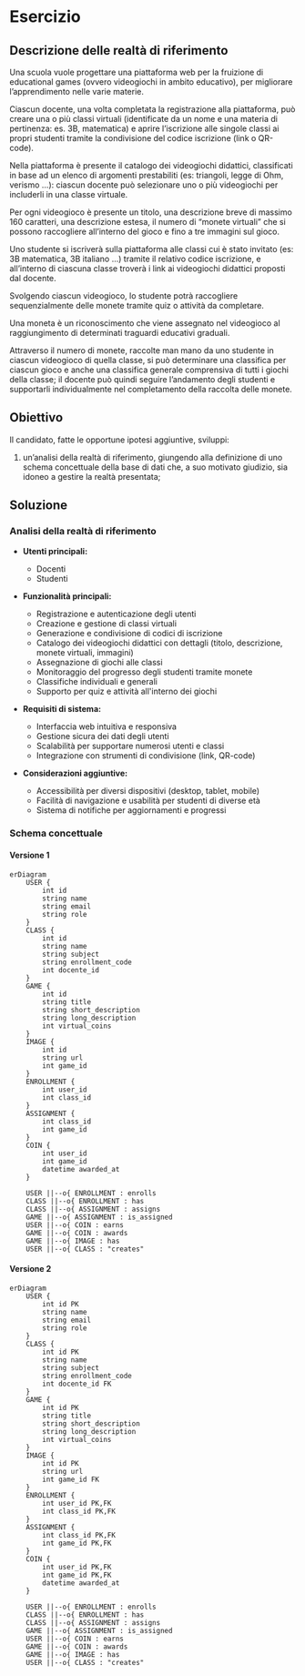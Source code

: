 # Esercizio

## Descrizione delle realtà di riferimento

Una scuola vuole progettare una piattaforma web per la fruizione di educational games (ovvero videogiochi in ambito educativo), per migliorare l’apprendimento nelle varie materie.

Ciascun docente, una volta completata la registrazione alla piattaforma, può creare una o più classi virtuali (identificate da un nome e una materia di pertinenza: es. 3B, matematica) e aprire l’iscrizione alle singole classi ai propri studenti tramite la condivisione del codice iscrizione (link o QR-code).

Nella piattaforma è presente il catalogo dei videogiochi didattici, classificati in base ad un elenco di argomenti prestabiliti (es: triangoli, legge di Ohm, verismo …): ciascun docente può selezionare uno o più videogiochi per includerli in una classe virtuale.

Per ogni videogioco è presente un titolo, una descrizione breve di massimo 160 caratteri, una descrizione estesa, il numero di “monete virtuali” che si possono raccogliere all’interno del gioco e fino a tre immagini sul gioco.

Uno studente si iscriverà sulla piattaforma alle classi cui è stato invitato (es: 3B matematica, 3B italiano ...) tramite il relativo codice iscrizione, e all’interno di ciascuna classe troverà i link ai videogiochi didattici proposti dal docente.

Svolgendo ciascun videogioco, lo studente potrà raccogliere sequenzialmente delle monete tramite quiz o attività da completare.

Una moneta è un riconoscimento che viene assegnato nel videogioco al raggiungimento di determinati traguardi educativi graduali.

Attraverso il numero di monete, raccolte man mano da uno studente in ciascun videogioco di quella classe, si può determinare una classifica per ciascun gioco e anche una classifica generale comprensiva di tutti i giochi della classe; il docente può quindi seguire l’andamento degli studenti e supportarli individualmente nel completamento della raccolta delle monete.

## Obiettivo

Il candidato, fatte le opportune ipotesi aggiuntive, sviluppi:

1. un’analisi della realtà di riferimento, giungendo alla definizione di uno schema concettuale
   della base di dati che, a suo motivato giudizio, sia idoneo a gestire la realtà presentata;

## Soluzione

### Analisi della realtà di riferimento

- **Utenti principali:**

  - Docenti
  - Studenti

- **Funzionalità principali:**

  - Registrazione e autenticazione degli utenti
  - Creazione e gestione di classi virtuali
  - Generazione e condivisione di codici di iscrizione
  - Catalogo dei videogiochi didattici con dettagli (titolo, descrizione, monete virtuali, immagini)
  - Assegnazione di giochi alle classi
  - Monitoraggio del progresso degli studenti tramite monete
  - Classifiche individuali e generali
  - Supporto per quiz e attività all'interno dei giochi

- **Requisiti di sistema:**

  - Interfaccia web intuitiva e responsiva
  - Gestione sicura dei dati degli utenti
  - Scalabilità per supportare numerosi utenti e classi
  - Integrazione con strumenti di condivisione (link, QR-code)

- **Considerazioni aggiuntive:**
  - Accessibilità per diversi dispositivi (desktop, tablet, mobile)
  - Facilità di navigazione e usabilità per studenti di diverse età
  - Sistema di notifiche per aggiornamenti e progressi

### Schema concettuale

#### Versione 1

```mermaid
erDiagram
    USER {
        int id
        string name
        string email
        string role
    }
    CLASS {
        int id
        string name
        string subject
        string enrollment_code
        int docente_id
    }
    GAME {
        int id
        string title
        string short_description
        string long_description
        int virtual_coins
    }
    IMAGE {
        int id
        string url
        int game_id
    }
    ENROLLMENT {
        int user_id
        int class_id
    }
    ASSIGNMENT {
        int class_id
        int game_id
    }
    COIN {
        int user_id
        int game_id
        datetime awarded_at
    }

    USER ||--o{ ENROLLMENT : enrolls
    CLASS ||--o{ ENROLLMENT : has
    CLASS ||--o{ ASSIGNMENT : assigns
    GAME ||--o{ ASSIGNMENT : is_assigned
    USER ||--o{ COIN : earns
    GAME ||--o{ COIN : awards
    GAME ||--o{ IMAGE : has
    USER ||--o{ CLASS : "creates"
```

#### Versione 2

```mermaid
erDiagram
    USER {
        int id PK
        string name
        string email
        string role
    }
    CLASS {
        int id PK
        string name
        string subject
        string enrollment_code
        int docente_id FK
    }
    GAME {
        int id PK
        string title
        string short_description
        string long_description
        int virtual_coins
    }
    IMAGE {
        int id PK
        string url
        int game_id FK
    }
    ENROLLMENT {
        int user_id PK,FK
        int class_id PK,FK
    }
    ASSIGNMENT {
        int class_id PK,FK
        int game_id PK,FK
    }
    COIN {
        int user_id PK,FK
        int game_id PK,FK
        datetime awarded_at
    }

    USER ||--o{ ENROLLMENT : enrolls
    CLASS ||--o{ ENROLLMENT : has
    CLASS ||--o{ ASSIGNMENT : assigns
    GAME ||--o{ ASSIGNMENT : is_assigned
    USER ||--o{ COIN : earns
    GAME ||--o{ COIN : awards
    GAME ||--o{ IMAGE : has
    USER ||--o{ CLASS : "creates"
```
